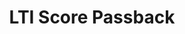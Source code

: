 ---
title: LTI Score Passback
redirect_to: "/releases/v10.1.0/authors/assessment_lti_replace_result"
---